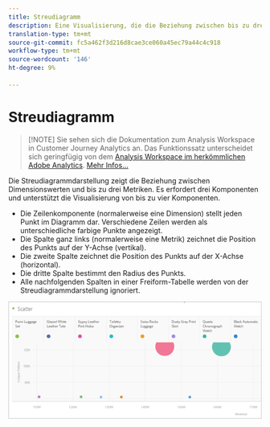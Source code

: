 ```yaml
---
title: Streudiagramm
description: Eine Visualisierung, die die Beziehung zwischen bis zu drei Metriken anzeigt.
translation-type: tm+mt
source-git-commit: fc5a462f3d216d8cae3ce060a45ec79a44c4c918
workflow-type: tm+mt
source-wordcount: '146'
ht-degree: 9%

---
```



# Streudiagramm

>[!NOTE] Sie sehen sich die Dokumentation zum Analysis Workspace in Customer Journey Analytics an. Das Funktionssatz unterscheidet sich geringfügig von dem [Analysis Workspace im herkömmlichen Adobe Analytics](https://docs.adobe.com/content/help/de-DE/analytics/analyze/analysis-workspace/home.html). [Mehr Infos...](/help/getting-started/cja-aa.md)

Die Streudiagrammdarstellung zeigt die Beziehung zwischen Dimensionswerten und bis zu drei Metriken. Es erfordert drei Komponenten und unterstützt die Visualisierung von bis zu vier Komponenten.

* Die Zeilenkomponente (normalerweise eine Dimension) stellt jeden Punkt im Diagramm dar. Verschiedene Zeilen werden als unterschiedliche farbige Punkte angezeigt.
* Die Spalte ganz links (normalerweise eine Metrik) zeichnet die Position des Punkts auf der Y-Achse (vertikal).
* Die zweite Spalte zeichnet die Position des Punkts auf der X-Achse (horizontal).
* Die dritte Spalte bestimmt den Radius des Punkts.
* Alle nachfolgenden Spalten in einer Freiform-Tabelle werden von der Streudiagrammdarstellung ignoriert.

![Streudiagramm](assets/scatter.png)
